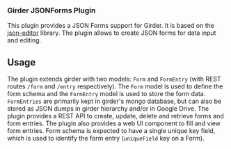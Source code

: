 ### Girder JSONForms Plugin

This plugin provides a JSON Forms support for Girder. It is based on the [json-editor](https://github.com/json-editor/json-editor) library. The plugin allows to create JSON forms for data input and editing.

## Usage

The plugin extends girder with two models: `Form` and `FormEntry` (with REST routes `/form` and `/entry` respectively). The `Form` model is used to define the form schema and the `FormEntry` model is used to store the form data. `FormEntries` are primarily kept in girder's mongo database, but can also be stored as JSON dumps in girder hierarchy and/or in Google Drive. The plugin provides a REST API to create, update, delete and retrieve forms and form entries. The plugin also provides a web UI component to fill and view form entries. Form schema is expected to have a single unique key field, which is used to identify the form entry (`uniqueField` key on a Form).
